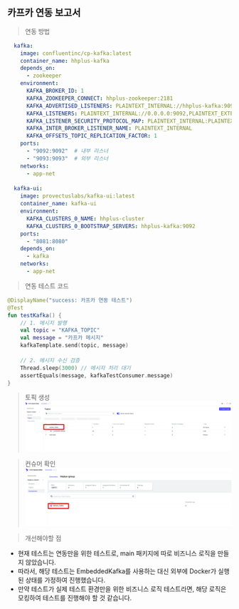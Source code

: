 ## 카프카 연동 보고서

> 연동 방법
```yaml
  kafka:
    image: confluentinc/cp-kafka:latest
    container_name: hhplus-kafka
    depends_on:
      - zookeeper
    environment:
      KAFKA_BROKER_ID: 1
      KAFKA_ZOOKEEPER_CONNECT: hhplus-zookeeper:2181
      KAFKA_ADVERTISED_LISTENERS: PLAINTEXT_INTERNAL://hhplus-kafka:9092,PLAINTEXT_EXTERNAL://localhost:9093
      KAFKA_LISTENERS: PLAINTEXT_INTERNAL://0.0.0.0:9092,PLAINTEXT_EXTERNAL://0.0.0.0:9093
      KAFKA_LISTENER_SECURITY_PROTOCOL_MAP: PLAINTEXT_INTERNAL:PLAINTEXT,PLAINTEXT_EXTERNAL:PLAINTEXT
      KAFKA_INTER_BROKER_LISTENER_NAME: PLAINTEXT_INTERNAL
      KAFKA_OFFSETS_TOPIC_REPLICATION_FACTOR: 1
    ports:
      - "9092:9092"  # 내부 리스너
      - "9093:9093"  # 외부 리스너
    networks:
      - app-net

  kafka-ui:
    image: provectuslabs/kafka-ui:latest
    container_name: kafka-ui
    environment:
      KAFKA_CLUSTERS_0_NAME: hhplus-cluster
      KAFKA_CLUSTERS_0_BOOTSTRAP_SERVERS: hhplus-kafka:9092
    ports:
      - "8081:8080"
    depends_on:
      - kafka
    networks:
      - app-net
```

> 연동 테스트 코드
```kotlin
@DisplayName("success: 카프카 연동 테스트")
@Test
fun testKafka() {
    // 1. 메시지 발행
    val topic = "KAFKA_TOPIC"
    val message = "카프카 메시지"
    kafkaTemplate.send(topic, message)

    // 2. 메시지 수신 검증
    Thread.sleep(3000) // 메시지 처리 대기
    assertEquals(message, kafkaTestConsumer.message)
}
```

> 토픽 생성
![topic](/docs/kafka/kafka_topic.png)

> 컨슈머 확인
![consumer](/docs/kafka/kafka_consumer.png)

> 개선해야할 점
- 현재 테스트는 연동만을 위한 테스트로, main 패키지에 따로 비즈니스 로직을 만들지 않았습니다.
- 따라서, 해당 테스트는 EmbeddedKafka를 사용하는 대신 외부에 Docker가 실행된 상태를 가정하여 진행했습니다.
- 만약 테스트가 실제 테스트 환경만을 위한 비즈니스 로직 테스트라면, 해당 로직은 모킹하여 테스트를 진행해야 할 것 같습니다.